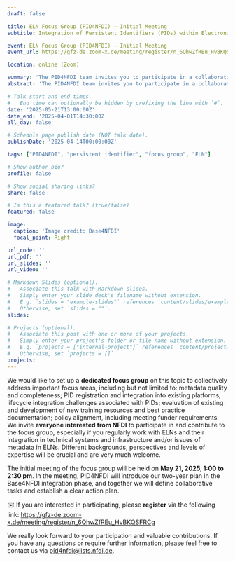 ```yaml
---
draft: false

title: ELN Focus Group (PID4NFDI) – Initial Meeting
subtitle: Integration of Persistent Identifiers (PIDs) within Electronic Laboratory Notebooks (ELNs)

event: ELN Focus Group (PID4NFDI) – Initial Meeting
event_url: https://gfz-de.zoom-x.de/meeting/register/n_6QhwZfREu_HvBKQSFRCg 

location: online (Zoom)

summary: 'The PID4NFDI team invites you to participate in a collaborative initiative focused on the integration of Persistent Identifiers (PIDs) within ELNs and providing PID-related support.'
abstract: 'The PID4NFDI team invites you to participate in a collaborative initiative focused on the integration of Persistent Identifiers (PIDs) within ELNs and providing PID-related support.'

# Talk start and end times.
#   End time can optionally be hidden by prefixing the line with `#`.
date: '2025-05-21T13:00:00Z'
date_end: '2025-04-01T14:30:00Z'
all_day: false

# Schedule page publish date (NOT talk date).
publishDate: '2025-04-14T00:00:00Z'

tags: ["PID4NFDI", "persistent identifier", "focus group", "ELN"]

# Show author bio?
profile: false

# Show social sharing links?
share: false

# Is this a featured talk? (true/false)
featured: false

image:
  caption: 'Image credit: Base4NFDI'
  focal_point: Right

url_code: ''
url_pdf: ''
url_slides: ''
url_video: ''

# Markdown Slides (optional).
#   Associate this talk with Markdown slides.
#   Simply enter your slide deck's filename without extension.
#   E.g. `slides = "example-slides"` references `content/slides/example-slides.md`.
#   Otherwise, set `slides = ""`.
slides:

# Projects (optional).
#   Associate this post with one or more of your projects.
#   Simply enter your project's folder or file name without extension.
#   E.g. `projects = ["internal-project"]` references `content/project/deep-learning/index.md`.
#   Otherwise, set `projects = []`.
projects:
---
```


We would like to set up a **dedicated focus group** on this topic to collectively address important focus areas, including but not limited to: metadata quality and completeness; PID registration and integration into existing platforms; lifecycle integration challenges associated with PIDs; evaluation of existing and development of new training resources and best practice documentation; policy alignment, including meeting funder requirements.
We invite **everyone interested from NFDI** to participate in and contribute to the focus group, especially if you regularly work with ELNs and their integration in technical systems and infrastructure and/or issues of metadata in ELNs. Different backgrounds, perspectives and levels of expertise will be crucial and are very much welcome.

The initial meeting of the focus group will be held on **May 21, 2025, 1:00 to 2:30 pm**.
In the meeting, PID4NFDI will introduce our two-year plan in the Base4NFDI integration phase, and together we will define collaborative tasks and establish a clear action plan.

✉️ If you are interested in participating, please **register** via the following link:
https://gfz-de.zoom-x.de/meeting/register/n_6QhwZfREu_HvBKQSFRCg 

We really look forward to your participation and valuable contributions. If you have any questions or require further information, please feel free to contact us via pid4nfdi@lists.nfdi.de.
